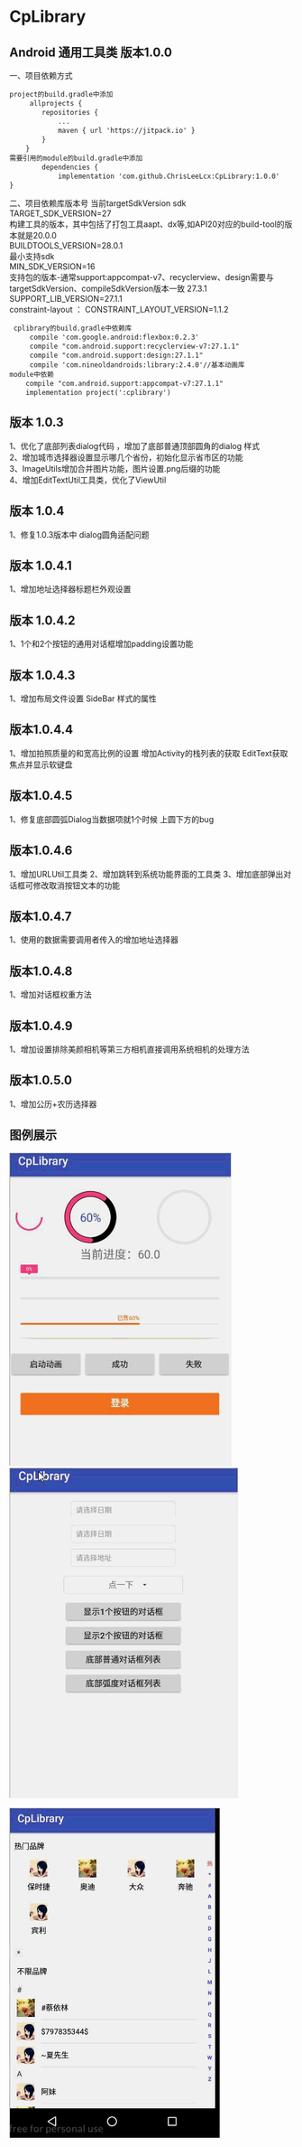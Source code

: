 # CpLibrary
## Android 通用工具类 版本1.0.0  
一、项目依赖方式  
 
 	project的build.gradle中添加
         allprojects {
            repositories {
                ...
                maven { url 'https://jitpack.io' }
            }
        }
    需要引用的module的build.gradle中添加
            dependencies {
                implementation 'com.github.ChrisLeeLcx:CpLibrary:1.0.0'
	}
 

二、项目依赖库版本号
    当前targetSdkVersion sdk  
    TARGET_SDK_VERSION=27  
     构建工具的版本，其中包括了打包工具aapt、dx等,如API20对应的build-tool的版本就是20.0.0  
    BUILDTOOLS_VERSION=28.0.1  
      最小支持sdk   
    MIN_SDK_VERSION=16  
     支持包的版本-通常support:appcompat-v7、recyclerview、design需要与targetSdkVersion、compileSdkVersion版本一致 27.3.1  
    SUPPORT_LIB_VERSION=27.1.1  
   constraint-layout ：  CONSTRAINT_LAYOUT_VERSION=1.1.2

     cplibrary的build.gradle中依赖库
         compile 'com.google.android:flexbox:0.2.3'
         compile "com.android.support:recyclerview-v7:27.1.1"
         compile "com.android.support:design:27.1.1"
         compile 'com.nineoldandroids:library:2.4.0'//基本动画库
    module中依赖
        compile "com.android.support:appcompat-v7:27.1.1"
        implementation project(':cplibrary')

## 版本 1.0.3  
1、优化了底部列表dialog代码 ，增加了底部普通顶部圆角的dialog 样式  
2、增加城市选择器设置显示哪几个省份，初始化显示省市区的功能  
3、ImageUtils增加合并图片功能，图片设置.png后缀的功能  
4、增加EditTextUtil工具类，优化了ViewUtil  

## 版本 1.0.4  
1、修复1.0.3版本中 dialog圆角适配问题

## 版本 1.0.4.1  
1、增加地址选择器标题栏外观设置 

## 版本 1.0.4.2    
1、1个和2个按钮的通用对话框增加padding设置功能


## 版本 1.0.4.3    
1、增加布局文件设置 SideBar 样式的属性  

## 版本1.0.4.4 
1、增加拍照质量的和宽高比例的设置 增加Activity的栈列表的获取 EditText获取焦点并显示软键盘

## 版本1.0.4.5 
1、修复底部圆弧Dialog当数据项就1个时候 上圆下方的bug 

## 版本1.0.4.6
1、增加URLUtil工具类 2、增加跳转到系统功能界面的工具类 3、增加底部弹出对话框可修改取消按钮文本的功能

## 版本1.0.4.7
1、使用的数据需要调用者传入的增加地址选择器

## 版本1.0.4.8
1、增加对话框权重方法

## 版本1.0.4.9
1、增加设置排除美颜相机等第三方相机直接调用系统相机的处理方法

## 版本1.0.5.0
1、增加公历+农历选择器

## 图例展示  
![进度条和loading](screenshot/进度条loading.gif)
![dialog](screenshot/dialog.gif)	

![品牌列表](screenshot/品牌列表.gif)
